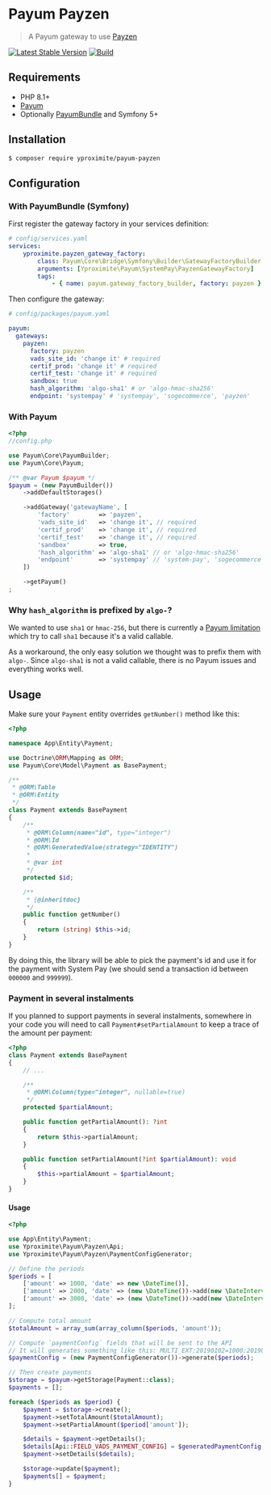 # Payum Payzen

> A Payum gateway to use [Payzen](https://payzen.io/)

[![Latest Stable Version](https://poser.pugx.org/yproximite/payum-payzen/version)](https://packagist.org/packages/yproximite/payum-payzen)
[![Build](https://github.com/Yproximite/payum-payzen/actions/workflows/ci.yml/badge.svg?branch=main)](https://github.com/Yproximite/payum-payzen/actions/workflows/ci.yml)

## Requirements

- PHP 8.1+
- [Payum](https://github.com/Payum/Payum)
- Optionally [PayumBundle](https://github.com/Payum/PayumBundle) and Symfony 5+

## Installation

```bash
$ composer require yproximite/payum-payzen
```

## Configuration

### With PayumBundle (Symfony)

First register the gateway factory in your services definition:
```yaml
# config/services.yaml
services:
    yproximite.payzen_gateway_factory:
        class: Payum\Core\Bridge\Symfony\Builder\GatewayFactoryBuilder
        arguments: [Yproximite\Payum\SystemPay\PayzenGatewayFactory]
        tags:
            - { name: payum.gateway_factory_builder, factory: payzen }
```

Then configure the gateway:

```yaml
# config/packages/payum.yaml

payum:
  gateways:
    payzen:
      factory: payzen
      vads_site_id: 'change it' # required 
      certif_prod: 'change it' # required 
      certif_test: 'change it' # required 
      sandbox: true
      hash_algorithm: 'algo-sha1' # or 'algo-hmac-sha256'
      endpoint: 'systempay' # 'systempay', 'sogecommerce', 'payzen'
```

### With Payum

```php
<?php
//config.php

use Payum\Core\PayumBuilder;
use Payum\Core\Payum;

/** @var Payum $payum */
$payum = (new PayumBuilder())
    ->addDefaultStorages()

    ->addGateway('gatewayName', [
        'factory'        => 'payzen',
        'vads_site_id'   => 'change it', // required
        'certif_prod'    => 'change it', // required
        'certif_test'    => 'change it', // required
        'sandbox'        => true,
        'hash_algorithm' => 'algo-sha1' // or 'algo-hmac-sha256'
        'endpoint'       => 'systempay' // 'system-pay', 'sogecommerce', 'payzen'
    ])

    ->getPayum()
;
```

### Why `hash_algorithm` is prefixed by `algo-`?

We wanted to use `sha1` or `hmac-256`, but there is currently a [Payum limitation](https://github.com/Payum/Payum/issues/692) which try to call `sha1` because it's a valid callable.

As a workaround, the only easy solution we thought was to prefix them with `algo-`.
Since `algo-sha1` is not a valid callable, there is no Payum issues and everything works well. 

## Usage

Make sure your `Payment` entity overrides `getNumber()` method like this:
```php
<?php

namespace App\Entity\Payment;

use Doctrine\ORM\Mapping as ORM;
use Payum\Core\Model\Payment as BasePayment;

/**
 * @ORM\Table
 * @ORM\Entity
 */
class Payment extends BasePayment
{
    /**
     * @ORM\Column(name="id", type="integer")
     * @ORM\Id
     * @ORM\GeneratedValue(strategy="IDENTITY")
     *
     * @var int
     */
    protected $id;

    /**
     * {@inheritdoc}
     */
    public function getNumber()
    {
        return (string) $this->id;
    }
}
```

By doing this, the library will be able to pick the payment's id and use it for the payment with System Pay (we should send a transaction id between `000000` and `999999`). 

### Payment in several instalments

If you planned to support payments in several instalments, somewhere in your code you will need to call `Payment#setPartialAmount` to keep a trace of the amount per payment:

```php
<?php
class Payment extends BasePayment
{
    // ...

    /**
     * @ORM\Column(type="integer", nullable=true)
     */
    protected $partialAmount;

    public function getPartialAmount(): ?int
    {
        return $this->partialAmount;
    }

    public function setPartialAmount(?int $partialAmount): void
    {
        $this->partialAmount = $partialAmount;
    }
}
```

#### Usage

```php
<?php

use App\Entity\Payment;
use Yproximite\Payum\Payzen\Api;
use Yproximite\Payum\Payzen\PaymentConfigGenerator;

// Define the periods
$periods = [
    ['amount' => 1000, 'date' => new \DateTime()],
    ['amount' => 2000, 'date' => (new \DateTime())->add(new \DateInterval('P1M'))],
    ['amount' => 3000, 'date' => (new \DateTime())->add(new \DateInterval('P2M'))],
];

// Compute total amount
$totalAmount = array_sum(array_column($periods, 'amount'));

// Compute `paymentConfig` fields that will be sent to the API
// It will generates something like this: MULTI_EXT:20190102=1000;20190202=2000;20190302=3000
$paymentConfig = (new PaymentConfigGenerator())->generate($periods);

// Then create payments
$storage = $payum->getStorage(Payment::class);
$payments = [];

foreach ($periods as $period) {
    $payment = $storage->create();
    $payment->setTotalAmount($totalAmount);
    $payment->setPartialAmount($period['amount']);

    $details = $payment->getDetails();
    $details[Api::FIELD_VADS_PAYMENT_CONFIG] = $generatedPaymentConfig;
    $payment->setDetails($details);

    $storage->update($payment);
    $payments[] = $payment;
}
```
